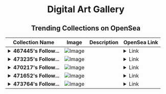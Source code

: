 <div align="center">

# Digital Art Gallery

## Trending Collections on OpenSea

| Collection Name                       | Image                                                                                     | Description                       | OpenSea Link                                                                                          |
|---------------------------------------|-------------------------------------------------------------------------------------------|-----------------------------------|--------------------------------------------------------------------------------------------------------|
| **<details><summary>467445's Follow...</summary>467445's Follower</details>** | ![Image](https://i.seadn.io/s/raw/files/19f9f090920392cc3650cbdf4361755b.png?w=500&auto=format?w=200&auto=format) |  | <details><summary>Link</summary>[467445's Follower](https://opensea.io/collection/467445-s-follower)</details> |
| **<details><summary>473235's Follow...</summary>473235's Follower</details>** | ![Image](https://i.seadn.io/s/raw/files/19f9f090920392cc3650cbdf4361755b.png?w=500&auto=format?w=200&auto=format) |  | <details><summary>Link</summary>[473235's Follower](https://opensea.io/collection/473235-s-follower)</details> |
| **<details><summary>470217's Follow...</summary>470217's Follower</details>** | ![Image](https://i.seadn.io/s/raw/files/19f9f090920392cc3650cbdf4361755b.png?w=500&auto=format?w=200&auto=format) |  | <details><summary>Link</summary>[470217's Follower](https://opensea.io/collection/470217-s-follower)</details> |
| **<details><summary>471652's Follow...</summary>471652's Follower</details>** | ![Image](https://i.seadn.io/s/raw/files/19f9f090920392cc3650cbdf4361755b.png?w=500&auto=format?w=200&auto=format) |  | <details><summary>Link</summary>[471652's Follower](https://opensea.io/collection/471652-s-follower)</details> |
| **<details><summary>473764's Follow...</summary>473764's Follower</details>** | ![Image](https://i.seadn.io/s/raw/files/19f9f090920392cc3650cbdf4361755b.png?w=500&auto=format?w=200&auto=format) |  | <details><summary>Link</summary>[473764's Follower](https://opensea.io/collection/473764-s-follower)</details> |

</div>